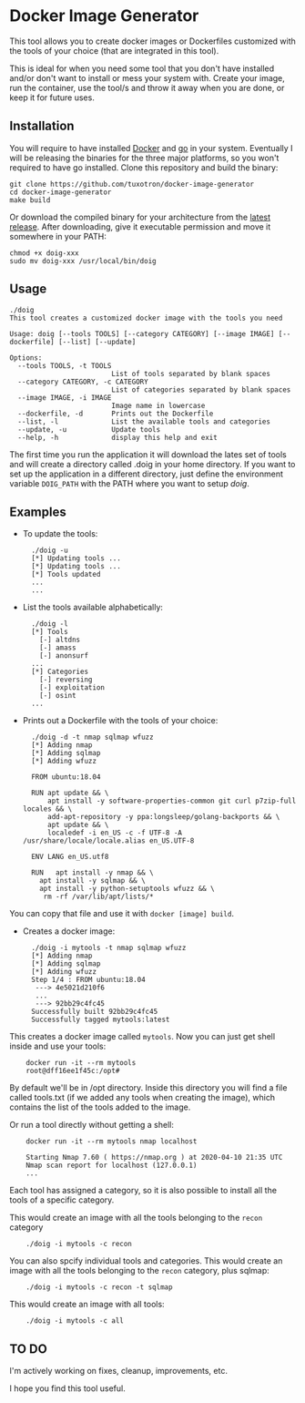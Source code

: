 # Docker Image Generator
This tool allows you to create docker images or Dockerfiles customized with the tools of your choice (that are integrated in this tool).

This is ideal for when you need some tool that you don't have installed and/or don't want to install or mess your system with. Create your image, run the container, use the tool/s and throw it away when you are done, or keep it for future uses. 

## Installation

You will require to have installed [Docker](https://www.docker.com) and [go](https://golang.org) in your system. Eventually I will be releasing the binaries for the three major platforms, so you won't required to have go installed. 
Clone this repository and build the binary:

    git clone https://github.com/tuxotron/docker-image-generator
    cd docker-image-generator
    make build
    
Or download the compiled binary for your architecture from the [latest release](https://github.com/tuxotron/docker-image-generator/releases).
After downloading, give it executable permission and move it somewhere in your PATH:

    chmod +x doig-xxx
    sudo mv doig-xxx /usr/local/bin/doig

## Usage

    ./doig
    This tool creates a customized docker image with the tools you need
    
    Usage: doig [--tools TOOLS] [--category CATEGORY] [--image IMAGE] [--dockerfile] [--list] [--update]
    
    Options:
      --tools TOOLS, -t TOOLS
                             List of tools separated by blank spaces
      --category CATEGORY, -c CATEGORY
                             List of categories separated by blank spaces
      --image IMAGE, -i IMAGE
                             Image name in lowercase
      --dockerfile, -d       Prints out the Dockerfile
      --list, -l             List the available tools and categories
      --update, -u           Update tools
      --help, -h             display this help and exit

The first time you run the application it will download the lates set of tools and will create a directory called .doig in your home directory. If you want to set up the application in a different directory, just define the environment variable `DOIG_PATH` with the PATH where you want to setup *doig*.

## Examples

* To update the tools:

        ./doig -u
        [*] Updating tools ...
        [*] Updating tools ...
        [*] Tools updated
        ...
        ...
    

* List the tools available alphabetically:

        ./doig -l
        [*] Tools
          [-] altdns
          [-] amass
          [-] anonsurf
        ...
        [*] Categories
          [-] reversing
          [-] exploitation
          [-] osint
        ...
        
* Prints out a Dockerfile with the tools of your choice:

        ./doig -d -t nmap sqlmap wfuzz
        [*] Adding nmap
        [*] Adding sqlmap
        [*] Adding wfuzz
        
        FROM ubuntu:18.04
        
        RUN apt update && \
            apt install -y software-properties-common git curl p7zip-full locales && \
            add-apt-repository -y ppa:longsleep/golang-backports && \
            apt update && \
            localedef -i en_US -c -f UTF-8 -A /usr/share/locale/locale.alias en_US.UTF-8
        
        ENV LANG en_US.utf8
        
        RUN   apt install -y nmap && \
          apt install -y sqlmap && \
          apt install -y python-setuptools wfuzz && \
           rm -rf /var/lib/apt/lists/*
           
You can copy that file and use it with `docker [image] build`.

* Creates a docker image:

        ./doig -i mytools -t nmap sqlmap wfuzz
        [*] Adding nmap
        [*] Adding sqlmap
        [*] Adding wfuzz
        Step 1/4 : FROM ubuntu:18.04
         ---> 4e5021d210f6
         ...
         ---> 92bb29c4fc45
        Successfully built 92bb29c4fc45
        Successfully tagged mytools:latest
        
This creates a docker image called `mytools`. Now you can just get shell inside and use your tools:

        docker run -it --rm mytools
        root@dff16ee1f45c:/opt#

By default we'll be in /opt directory. Inside this directory you will find a file called tools.txt (if we added any tools when creating the image), which contains the list of the tools added to the image.
        
Or run a tool directly without getting a shell:

        docker run -it --rm mytools nmap localhost
        
        Starting Nmap 7.60 ( https://nmap.org ) at 2020-04-10 21:35 UTC
        Nmap scan report for localhost (127.0.0.1)
        ...
        
Each tool has assigned a category, so it is also possible to install all the tools of a specific category.

This would create an image with all the tools belonging to the `recon` category

        ./doig -i mytools -c recon
        
You can also spcify individual tools and categories. This would create an image with all the tools belonging to the `recon` category, plus sqlmap:

        ./doig -i mytools -c recon -t sqlmap

This would create an image with all tools:

        ./doig -i mytools -c all
        
## TO DO

I'm actively working on fixes, cleanup, improvements, etc.

I hope you find this tool useful. 